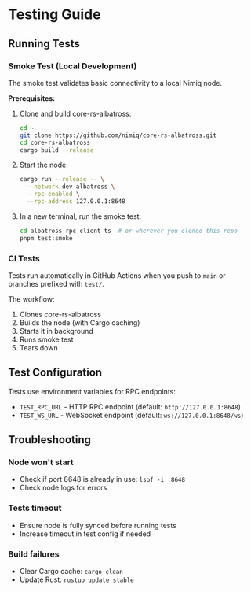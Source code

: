 # Testing Guide

## Running Tests

### Smoke Test (Local Development)

The smoke test validates basic connectivity to a local Nimiq node.

**Prerequisites:**

1. Clone and build core-rs-albatross:

   ```bash
   cd ~
   git clone https://github.com/nimiq/core-rs-albatross.git
   cd core-rs-albatross
   cargo build --release
   ```

2. Start the node:

   ```bash
   cargo run --release -- \
     --network dev-albatross \
     --rpc-enabled \
     --rpc-address 127.0.0.1:8648
   ```

3. In a new terminal, run the smoke test:
   ```bash
   cd albatross-rpc-client-ts  # or wherever you cloned this repo
   pnpm test:smoke
   ```

### CI Tests

Tests run automatically in GitHub Actions when you push to `main` or branches prefixed with `test/`.

The workflow:

1. Clones core-rs-albatross
2. Builds the node (with Cargo caching)
3. Starts it in background
4. Runs smoke test
5. Tears down

## Test Configuration

Tests use environment variables for RPC endpoints:

- `TEST_RPC_URL` - HTTP RPC endpoint (default: `http://127.0.0.1:8648`)
- `TEST_WS_URL` - WebSocket endpoint (default: `ws://127.0.0.1:8648/ws`)

## Troubleshooting

### Node won't start

- Check if port 8648 is already in use: `lsof -i :8648`
- Check node logs for errors

### Tests timeout

- Ensure node is fully synced before running tests
- Increase timeout in test config if needed

### Build failures

- Clear Cargo cache: `cargo clean`
- Update Rust: `rustup update stable`

